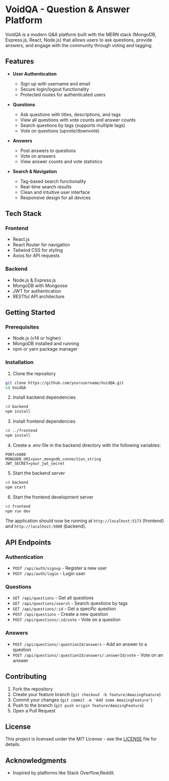 # VoidQA - Question & Answer Platform

VoidQA is a modern Q&A platform built with the MERN stack (MongoDB, Express.js, React, Node.js) that allows users to ask questions, provide answers, and engage with the community through voting and tagging.

## Features

- **User Authentication**
  - Sign up with username and email
  - Secure login/logout functionality
  - Protected routes for authenticated users

- **Questions**
  - Ask questions with titles, descriptions, and tags
  - View all questions with vote counts and answer counts
  - Search questions by tags (supports multiple tags)
  - Vote on questions (upvote/downvote)

- **Answers**
  - Post answers to questions
  - Vote on answers
  - View answer counts and vote statistics

- **Search & Navigation**
  - Tag-based search functionality
  - Real-time search results
  - Clean and intuitive user interface
  - Responsive design for all devices

## Tech Stack

### Frontend
- React.js
- React Router for navigation
- Tailwind CSS for styling
- Axios for API requests

### Backend
- Node.js & Express.js
- MongoDB with Mongoose
- JWT for authentication
- RESTful API architecture

## Getting Started

### Prerequisites
- Node.js (v14 or higher)
- MongoDB installed and running
- npm or yarn package manager

### Installation

1. Clone the repository
```bash
git clone https://github.com/yourusername/VoidQA.git
cd VoidQA
```

2. Install backend dependencies
```bash
cd backend
npm install
```

3. Install frontend dependencies
```bash
cd ../frontend
npm install
```

4. Create a .env file in the backend directory with the following variables:
```env
PORT=5000
MONGODB_URI=your_mongodb_connection_string
JWT_SECRET=your_jwt_secret
```

5. Start the backend server
```bash
cd backend
npm start
```

6. Start the frontend development server
```bash
cd frontend
npm run dev
```

The application should now be running at `http://localhost:5173` (frontend) and `http://localhost:5000` (backend).

## API Endpoints

### Authentication
- `POST /api/auth/signup` - Register a new user
- `POST /api/auth/login` - Login user

### Questions
- `GET /api/questions` - Get all questions
- `GET /api/questions/search` - Search questions by tags
- `GET /api/questions/:id` - Get a specific question
- `POST /api/questions` - Create a new question
- `POST /api/questions/:id/vote` - Vote on a question

### Answers
- `POST /api/questions/:questionId/answers` - Add an answer to a question
- `POST /api/questions/:questionId/answers/:answerId/vote` - Vote on an answer

## Contributing

1. Fork the repository
2. Create your feature branch (`git checkout -b feature/AmazingFeature`)
3. Commit your changes (`git commit -m 'Add some AmazingFeature'`)
4. Push to the branch (`git push origin feature/AmazingFeature`)
5. Open a Pull Request

## License

This project is licensed under the MIT License - see the [LICENSE](LICENSE) file for details.

## Acknowledgments

- Inspired by platforms like Stack Overflow,Reddit.